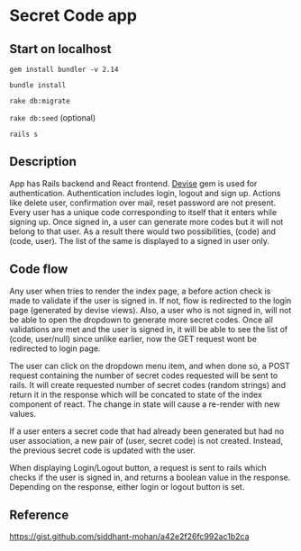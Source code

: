 # Secret Code app

## Start on localhost

`gem install bundler -v 2.14`

`bundle install`

`rake db:migrate` 

`rake db:seed` (optional)

`rails s`

## Description

App has Rails backend and React frontend. [Devise](https://github.com/heartcombo/devise) gem is used for authentication. Authentication includes login, logout and sign up. Actions like delete user, confirmation over mail, reset password are not present. Every user has a unique code corresponding to itself that it enters while signing up. Once signed in, a user can generate more codes but it will not belong to that user. As a result there would two possibilities, (code) and (code, user). The list of the same is displayed to a signed in user only.

## Code flow

Any user when tries to render the index page, a before action check is made to validate if the user is signed in. If not, flow is redirected to the login page (generated by devise views). Also, a user who is not signed in, will not be able to open the dropdown to generate more secret codes. Once all validations are met and the user is signed in, it will be able to see the list of (code, user/null) since unlike earlier, now the GET request wont be redirected to login page.

The user can click on the dropdown menu item, and when done so, a POST request containing the number of secret codes requested will be sent to rails. It will create requested number of secret codes (random strings) and return it in the response which will be concated to state of the index component of react. The change in state will cause a re-render with new values.

If a user enters a secret code that had already been generated but had no user association, a new pair of (user, secret code) is not created. Instead, the previous secret code is updated with the user.

When displaying Login/Logout button, a request is sent to rails which checks if the user is signed in, and returns a boolean value in the response. Depending on the response, either login or logout button is set.

## Reference

https://gist.github.com/siddhant-mohan/a42e2f26fc992ac1b2ca